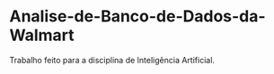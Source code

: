 # Analise-de-Banco-de-Dados-da-Walmart
Trabalho feito para a disciplina de Inteligência Artificial.
